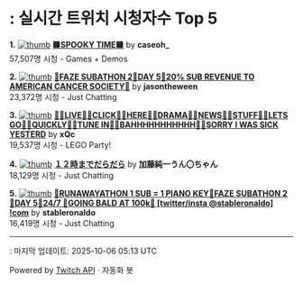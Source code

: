 # : 실시간 트위치 시청자수 Top 5

**1.** [![thumb](https://static-cdn.jtvnw.net/previews-ttv/live_user_caseoh_-320x180.jpg)](https://twitch.tv/caseoh_)
**[🟨SPOOKY TIME🟨](https://twitch.tv/caseoh_)** by **caseoh_**<br>57,507명 시청  - Games + Demos

**2.** [![thumb](https://static-cdn.jtvnw.net/previews-ttv/live_user_jasontheween-320x180.jpg)](https://twitch.tv/jasontheween)
**[🔴FAZE SUBATHON 2🔴DAY 5🔴20% SUB REVENUE TO AMERICAN CANCER SOCIETY🔴](https://twitch.tv/jasontheween)** by **jasontheween**<br>23,372명 시청  - Just Chatting

**3.** [![thumb](https://static-cdn.jtvnw.net/previews-ttv/live_user_xqc-320x180.jpg)](https://twitch.tv/xQc)
**[🦸‍♂️LIVE🦸‍♂️CLICK🦸‍♂️HERE🦸‍♂️DRAMA🦸‍♂️NEWS🦸‍♂️STUFF🦸‍♂️LETS GO🦸‍♂️QUICKLY🦸‍♂️TUNE IN🦸‍♂️BAHHHHHHHHHHH🦸‍♂️SORRY I WAS SICK YESTERD](https://twitch.tv/xQc)** by **xQc**<br>19,537명 시청  - LEGO Party!

**4.** [![thumb](https://static-cdn.jtvnw.net/previews-ttv/live_user_kato_junichi0817-320x180.jpg)](https://twitch.tv/加藤純一うん〇ちゃん)
**[１２時までだらだら](https://twitch.tv/加藤純一うん〇ちゃん)** by **加藤純一うん〇ちゃん**<br>18,129명 시청  - Just Chatting

**5.** [![thumb](https://static-cdn.jtvnw.net/previews-ttv/live_user_stableronaldo-320x180.jpg)](https://twitch.tv/stableronaldo)
**[🦑RUNAWAYATHON 1 SUB = 1 PIANO KEY🦑FAZE SUBATHON 2 🦑DAY 5🦑24/7 🦑GOING BALD AT 100k🦑 [twitter/insta @stableronaldo] !com](https://twitch.tv/stableronaldo)** by **stableronaldo**<br>16,419명 시청  - Just Chatting


---
: 마지막 업데이트: 2025-10-06 05:13 UTC

Powered by [Twitch API](https://dev.twitch.tv/docs/api/reference) · 자동화 봇
